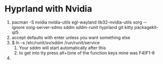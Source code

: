 # Hyprland with Nvidia
1. pacman -S nvidia nvidia-utils egl-wayland lib32-nvidia-utils xorg --ignore xorg-server-xdmx sddm sddm-runit hyprland git kitty packagekit-qt5 
2. accept defaults with enter unless you want something else
3. $ ln -s /etc/runit/sv/sddm /run/runit/service
   1. Your sddm will start automatically after this
   2. to get into tty press alt+(one of the function keys mine was F4)F1-6
4. 
